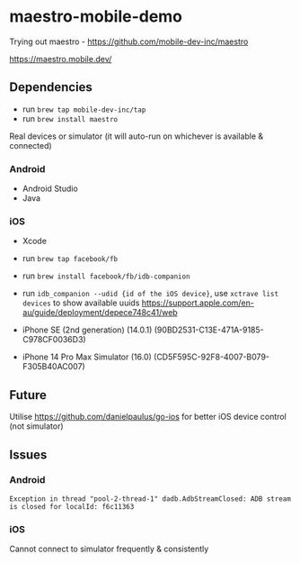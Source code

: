 # maestro-mobile-demo

Trying out maestro - https://github.com/mobile-dev-inc/maestro

https://maestro.mobile.dev/


## Dependencies 
- run `brew tap mobile-dev-inc/tap`
- run `brew install maestro`

Real devices or simulator (it will auto-run on whichever is available & connected)

### Android 
- Android Studio
- Java 

### iOS
- Xcode
- run `brew tap facebook/fb`
- run `brew install facebook/fb/idb-companion`
- run `idb_companion --udid {id of the iOS device}`, use `xctrave list devices` to show available uuids
https://support.apple.com/en-au/guide/deployment/depece748c41/web

- iPhone SE (2nd generation) (14.0.1) (90BD2531-C13E-471A-9185-C978CF0036D3)
- iPhone 14 Pro Max Simulator (16.0) (CD5F595C-92F8-4007-B079-F305B40AC007)


## Future
Utilise https://github.com/danielpaulus/go-ios for better iOS device control (not simulator)


## Issues
### Android
`Exception in thread "pool-2-thread-1" dadb.AdbStreamClosed: ADB stream is closed for localId: f6c11363`

### iOS
Cannot connect to simulator frequently & consistently